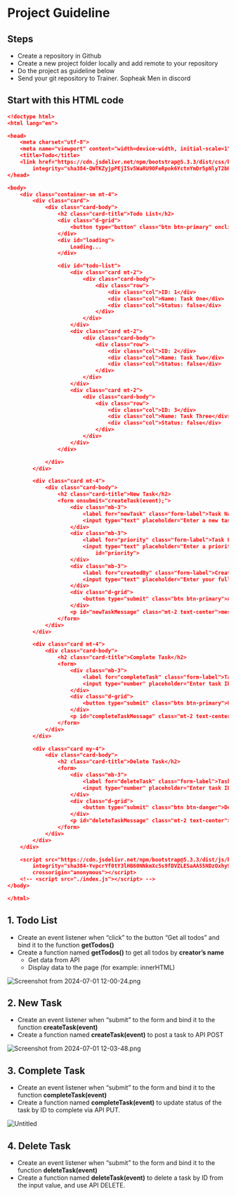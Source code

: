 # Project Guideline

## Steps

- Create a repository in Github
- Create a new project folder locally and add remote to your repository
- Do the project as guideline below
- Send your git repository to Trainer. Sopheak Men in discord

## Start with this HTML code

```json
<!doctype html>
<html lang="en">

<head>
    <meta charset="utf-8">
    <meta name="viewport" content="width=device-width, initial-scale=1">
    <title>Todo</title>
    <link href="https://cdn.jsdelivr.net/npm/bootstrap@5.3.3/dist/css/bootstrap.min.css" rel="stylesheet"
        integrity="sha384-QWTKZyjpPEjISv5WaRU9OFeRpok6YctnYmDr5pNlyT2bRjXh0JMhjY6hW+ALEwIH" crossorigin="anonymous">
</head>

<body>
    <div class="container-sm mt-4">
        <div class="card">
            <div class="card-body">
                <h2 class="card-title">Todo List</h2>
                <div class="d-grid">
                    <button type="button" class="btn btn-primary" onclick="fetchTodos();">Get all todos</button>
                </div>
                <div id="loading">
                    Loading...
                </div>

                <div id="todo-list">
                    <div class="card mt-2">
                        <div class="card-body">
                            <div class="row">
                                <div class="col">ID: 1</div>
                                <div class="col">Name: Task One</div>
                                <div class="col">Status: false</div>
                            </div>
                        </div>
                    </div>
                    <div class="card mt-2">
                        <div class="card-body">
                            <div class="row">
                                <div class="col">ID: 2</div>
                                <div class="col">Name: Task Two</div>
                                <div class="col">Status: false</div>
                            </div>
                        </div>
                    </div>
                    <div class="card mt-2">
                        <div class="card-body">
                            <div class="row">
                                <div class="col">ID: 3</div>
                                <div class="col">Name: Task Three</div>
                                <div class="col">Status: false</div>
                            </div>
                        </div>
                    </div>
                </div>

            </div>
        </div>

        <div class="card mt-4">
            <div class="card-body">
                <h2 class="card-title">New Task</h2>
                <form onsubmit="createTask(event);">
                    <div class="mb-3">
                        <label for="newTask" class="form-label">Task Name</label>
                        <input type="text" placeholder="Enter a new task" class="form-control" id="newTask">
                    </div>
                    <div class="mb-3">
                        <label for="priority" class="form-label">Task Priority</label>
                        <input type="text" placeholder="Enter a priority (High, Medium, Low)" class="form-control"
                            id="priority">
                    </div>
                    <div class="mb-3">
                        <label for="createdBy" class="form-label">Created By</label>
                        <input type="text" placeholder="Enter your fullname" class="form-control" id="createdBy">
                    </div>
                    <div class="d-grid">
                        <button type="submit" class="btn btn-primary">Add a new task</button>
                    </div>
                    <p id="newTaskMessage" class="mt-2 text-center">message</p>
                </form>
            </div>
        </div>

        <div class="card mt-4">
            <div class="card-body">
                <h2 class="card-title">Complete Task</h2>
                <form>
                    <div class="mb-3">
                        <label for="completeTask" class="form-label">Task ID</label>
                        <input type="number" placeholder="Enter task ID" class="form-control" id="completeTask">
                    </div>
                    <div class="d-grid">
                        <button type="submit" class="btn btn-primary">Update the task as "done"</button>
                    </div>
                    <p id="completeTaskMessage" class="mt-2 text-center">message</p>
                </form>
            </div>
        </div>

        <div class="card my-4">
            <div class="card-body">
                <h2 class="card-title">Delete Task</h2>
                <form>
                    <div class="mb-3">
                        <label for="deleteTask" class="form-label">Task ID</label>
                        <input type="number" placeholder="Enter task ID" class="form-control" id="deleteTask">
                    </div>
                    <div class="d-grid">
                        <button type="submit" class="btn btn-danger">Delete the task</button>
                    </div>
                    <p id="deleteTaskMessage" class="mt-2 text-center">message</p>
                </form>
            </div>
        </div>
    </div>

    <script src="https://cdn.jsdelivr.net/npm/bootstrap@5.3.3/dist/js/bootstrap.bundle.min.js"
        integrity="sha384-YvpcrYf0tY3lHB60NNkmXc5s9fDVZLESaAA55NDzOxhy9GkcIdslK1eN7N6jIeHz"
        crossorigin="anonymous"></script>
    <!-- <script src="./index.js"></script> -->
</body>

</html>
```

## 1. Todo List

- Create an event listener when “click” to the button “Get all todos” and bind it to the function **getTodos()**
- Create a function named **getTodos()** to get all todos by **creator’s name**
    - Get data from API
    - Display data to the page (for example: innerHTML)

![Screenshot from 2024-07-01 12-00-24.png](Project%20Guideline%20b570dfd1ba8f4cef96ed394af025b423/Screenshot_from_2024-07-01_12-00-24.png)

## 2. New Task

- Create an event listener when “submit” to the form and bind it to the function **createTask(event)**
- Create a function named **createTask(event)** to post a task to API POST

![Screenshot from 2024-07-01 12-03-48.png](Project%20Guideline%20b570dfd1ba8f4cef96ed394af025b423/Screenshot_from_2024-07-01_12-03-48.png)

## 3. Complete Task

- Create an event listener when “submit” to the form and bind it to the function **completeTask(event)**
- Create a function named **completeTask(event)** to update status of the task by ID to complete via API PUT.

![Untitled](Project%20Guideline%20b570dfd1ba8f4cef96ed394af025b423/Untitled.png)

## 4. Delete Task

- Create an event listener when “submit” to the form and bind it to the function **deleteTask(event)**
- Create a function named **deleteTask(event)** to delete a task by ID from the input value, and use API DELETE.